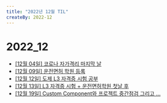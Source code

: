 ```yaml
---
title: "2022년 12월 TIL"
createBy: 2022-12
---
```


# 2022_12
 - [[12월 04일] 코로나 자가격리 마지막 날](/sdhs/2212/221204.md)
 - [[12월 09일] 운전면허 학원 등록](/sdhs/2212/221209.md)
 - [[12월 12일] 도제 L3 자격증 시험 공부](/sdhs/2212/221212.md)
 - [[12월 13일] L3 자격증 시험 + 운전면허학원 첫날 후](/sdhs/2212/221213.md)
 - [[12월 19일] Custom Component와 프로젝트 중간점검 그리고 ...](/sdhs/2212/221219.md)